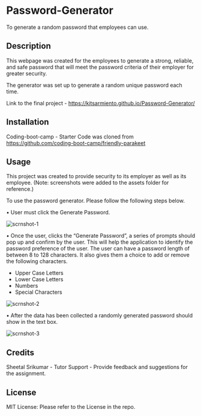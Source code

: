 # Password-Generator

To generate a random password that employees can use.

## Description

This webpage was created for the employees to generate a strong, reliable, and safe password that will meet the password criteria of their employer for greater security.

The generator was set up to generate a random unique password each time.

Link to the final project - https://kitsarmiento.github.io/Password-Generator/

## Installation

Coding-boot-camp - Starter Code was cloned from https://github.com/coding-boot-camp/friendly-parakeet

## Usage

This project was created to provide security to its employer as well as its employee. (Note: screenshots were added to the assets folder for reference.)

To use the password generator. Please follow the following steps below.

• User must click the Generate Password.

![scrnshot-1](https://github.com/KitSarmiento/Password-Generator/assets/135483936/53a66074-5aa0-4153-bb58-e6c3a10e5ab5)


• Once the user, clicks the “Generate Password”, a series of prompts should pop up and confirm by the user. This will help the application to identify the password preference of the user. The user can have a password length of between 8 to 128 characters. It also gives them a choice to add or remove the following characters.

- Upper Case Letters
- Lower Case Letters
- Numbers
- Special Characters

![scrnshot-2](https://github.com/KitSarmiento/Password-Generator/assets/135483936/66ce9820-eaba-4c97-9606-cdc22a5f286f)

• After the data has been collected a randomly generated password should show in the text box.

![scrnshot-3](https://github.com/KitSarmiento/Password-Generator/assets/135483936/cd08a0e9-f890-4aae-8c37-63e1581b3ece)

## Credits

Sheetal Srikumar - Tutor Support - Provide feedback and suggestions for the assignment.

## License

MIT License: Please refer to the License in the repo.
